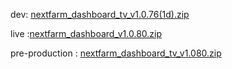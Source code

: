 dev: [nextfarm_dashboard_tv_v1.0.76(1d).zip](https://github.com/user-attachments/files/18022672/nextfarm_dashboard_tv_v1.0.76.1d.zip)





live :[nextfarm_dashboard_v1.0.80.zip](https://github.com/user-attachments/files/18106861/nextfarm_dashboard_v1.0.80.zip)

pre-production :
[nextfarm_dashboard_tv_v1.080.zip](https://github.com/user-attachments/files/18105676/nextfarm_dashboard_tv_v1.080.zip)
